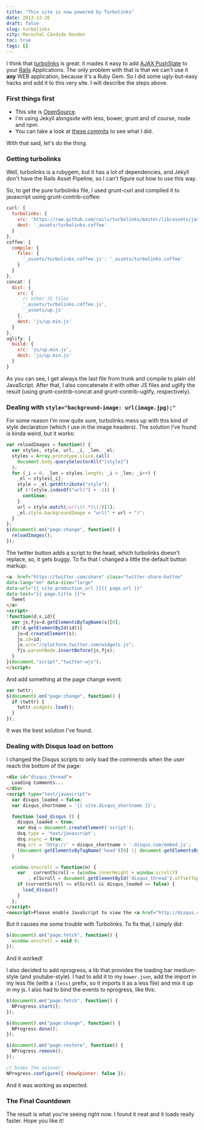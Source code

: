 ```yaml
---
title: "This site is now powered by Turbolinks"
date: 2013-12-26
draft: false
slug: turbolinks
city: Marechal Cândido Rondon
toc: true
tags: []
---
```


I think that [turbolinks](https://github.com/rails/turbolinks) is great: it mades it easy to add [AJAX PushState](https://www.google.com.br/search?q=AJAX+PushState) to your [Rails](http://rubyonrails.org/) Applications. The only problem with that is that we can't use it **any** WEB application, because it's a Ruby Gem. So I did some ugly-but-easy hacks and add it to this very site. I will describe the steps above.

<!--more-->

### First things first

- This site is [OpenSource](https://github.com/caarlos0/caarlos0.github.com.git).
- I'm using Jekyll alongside with less, bower, grunt and of course, node and npm.
- You can take a look at [these commits](https://github.com/caarlos0/caarlos0.github.com/commit/cb17b421e57aec67f3d7a582696e62d863c3689f) to see what I did.

With that said, let's do the thing.

### Getting turbolinks

Well, turbolinks is a rubygem, but it has a lot of dependencies, and Jekyll don't have the Rails Asset Pipeline, so I can't figure out how to use this way.

So, to get the pure turbolinks file, I used grunt-curl and compiled it to javascript using grunt-contrib-coffee:

```javascript
curl: {
  turbolinks: {
    src: 'https://raw.github.com/rails/turbolinks/master/lib/assets/javascripts/turbolinks.js.coffee',
    dest: '_assets/turbolinks.coffee'
  }
},
coffee: {
  compile: {
    files: {
      '_assets/turbolinks.coffee.js': '_assets/turbolinks.coffee'
    }
  }
},
concat: {
  dist: {
    src: [
      // other JS files
      '_assets/turbolinks.coffee.js',
      '_assets/up.js'
    ],
    dest: 'js/up.min.js'
  }
},
uglify: {
  build: {
    src: 'js/up.min.js',
    dest: 'js/up.min.js'
  }
}
```

As you can see, I get always the last file from trunk and compile to plain old JavaScript. After that, I also concatenate it with other JS files and uglify the result (using grunt-contrib-concat and grunt-contrib-uglify, respectively).

### Dealing with `style="background-image: url(image.jpg);"`

For some reason I'm now quite sure, turbolinks mess up with this kind of style declaration (which I use in the image headers). The solution I've found is kinda weird, but it works:

```javascript
var reloadImages = function() {
  var styles, style, url, _i, _len, _el;
  styles = Array.prototype.slice.call(
    document.body.querySelectorAll("[style]")
  );
  for (_i = 0, _len = styles.length; _i < _len; _i++) {
    _el = styles[_i];
    style = _el.getAttribute("style");
    if (!(style.indexOf("url(") > -1)) {
      continue;
    }
    url = style.match(/url\((.*)\)/)[1];
    _el.style.backgroundImage = "url(" + url + ")";
  }
};
$(document).on("page:change", function() {
  reloadImages();
});
```

The twitter button adds a script to the head, which turbolinks doesn't replace, so, it gets buggy. To fix that I changed a little the default button markup:

```html
<a  href="https://twitter.com/share" class="twitter-share-button"
data-lang="en" data-size="large"
data-url="{{ site.production_url }}{{ page.url }}"
data-text="{{ page.title }}">
  Tweet
</a>
<script>
!function(d,s,id){
  var js,fjs=d.getElementsByTagName(s)[0];
  if(!d.getElementById(id)){
    js=d.createElement(s);
    js.id=id;
    js.src="//platform.twitter.com/widgets.js";
    fjs.parentNode.insertBefore(js,fjs);
  }
}(document,"script","twitter-wjs");
</script>
```

And add something at the page change event:

```javascript
var twttr;
$(document).on("page:change", function() {
  if (twttr) {
    twttr.widgets.load();
  }
});
```

It was the best solution I've found.

### Dealing with Disqus load on bottom

I changed the Disqus scripts to only load the commends when the user reach the bottom of the page:

```html
<div id="disqus_thread">
  Loading Comments...
</div>
<script type="text/javascript">
  var disqus_loaded = false;
  var disqus_shortname = '{{ site.disqus_shortname }}';

  function load_disqus () {
    disqus_loaded = true;
    var dsq = document.createElement('script');
    dsq.type = 'text/javascript';
    dsq.async = true;
    dsq.src = 'http://' + disqus_shortname + '.disqus.com/embed.js';
    (document.getElementsByTagName('head')[0] || document.getElementsByTagName('body')[0]).appendChild(dsq);
  }

  window.onscroll = function(e) {
    var   currentScroll = (window.innerHeight + window.scrollY)
        , elScroll = document.getElementById('disqus_thread').offsetTop;
    if (currentScroll >= elScroll && disqus_loaded == false) {
      load_disqus()
    }
  };
</script>
<noscript>Please enable JavaScript to view the <a href="http://disqus.com/?ref_noscript">comments powered by Disqus.</a></noscript>
```

But it causes me some trouble with Turbolinks. To fix that, I simply did:

```javascript
$(document).on("page:fetch", function() {
  window.onscroll = void 0;
});
```

And it worked!

I also decided to add nprogress, a lib that provides the loading bar medium-style (and youtube-style). I had to add it to my `bower.json`, add the import in my less file (with a `(less)` prefix, so it imports it as a less file) and mix it up in my js. I also had to bind the events to nprogress, like this:

```javascript
$(document).on("page:fetch", function() {
  NProgress.start();
});

$(document).on("page:change", function() {
  NProgress.done();
});

$(document).on("page:restore", function() {
  NProgress.remove();
});

// hides the spinner
NProgress.configure({ showSpinner: false });
```

And it was working as expected.

### The Final Countdown

The result is what you're seeing right now. I found it neat and it loads really faster. Hope you like it!
